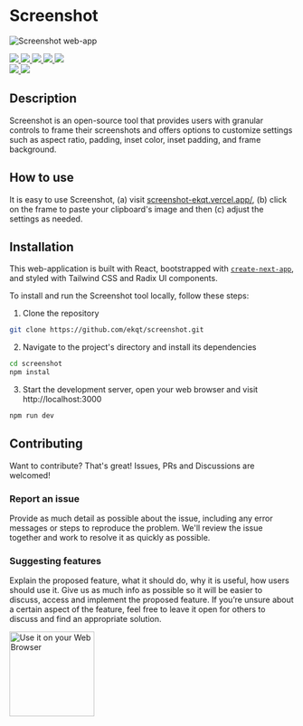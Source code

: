 # Screenshot

![Screenshot web-app](https://screenshot-ekqt.vercel.app/home.png "Screenshot")

<div>
<a href="https://github.com/ekqt/screenshot/stargazers" target="_blank">
  <img src="https://flat.badgen.net/github/stars/ekqt/screenshot" />
</a>
<a href="https://github.com/ekqt/screenshot/issues" target="_blank">
  <img src="https://flat.badgen.net/github/open-issues/ekqt/screenshot" />
</a>
<a href="https://github.com/ekqt/screenshot/pulls" target="_blank">
  <img src="https://flat.badgen.net/github/merged-prs/ekqt/screenshot" />
</a>
<a href="https://github.com/ekqt/screenshot/commits/main" target="_blank">
  <img src="https://flat.badgen.net/github/commits/ekqt/screenshot/main" />
</a>
<a href="https://github.com/ekqt/screenshot/commits/main" target="_blank">
  <img src="https://flat.badgen.net/github/last-commit/ekqt/screenshot/main" />
</a>
</div>

<div>
<a href="https://github.com/ekqt/screenshot">
  <img src="https://flat.badgen.net/badge/Built%20by/Open%20Source/red?icon=heart" />
</a>
<a href="https://github.com/ekqt/screenshot">
  <img src="https://flat.badgen.net/badge/Built%20with/TypeScript/blue?icon=GitHub" />
</a>
</div>

## Description

Screenshot is an open-source tool that provides users with granular controls to frame their screenshots and offers options to customize settings such as aspect ratio, padding, inset color, inset padding, and frame background.

## How to use

It is easy to use Screenshot, (a) visit [screenshot-ekqt.vercel.app/](https://screenshot-ekqt.vercel.app/), (b) click on the frame to paste your clipboard's image and then (c) adjust the settings as needed.

## Installation

This web-application is built with React, bootstrapped with [`create-next-app`](https://github.com/vercel/next.js/tree/canary/packages/create-next-app), and styled with Tailwind CSS and Radix UI components.

To install and run the Screenshot tool locally, follow these steps:

1. Clone the repository

```bash
git clone https://github.com/ekqt/screenshot.git
```

2. Navigate to the project's directory and install its dependencies

```bash
cd screenshot
npm instal
```

3. Start the development server, open your web browser and visit http://localhost:3000

```bash
npm run dev
```

## Contributing

Want to contribute? That's great! Issues, PRs and Discussions are welcomed!

### Report an issue

Provide as much detail as possible about the issue, including any error messages or steps to reproduce the problem. We'll review the issue together and work to resolve it as quickly as possible.

### Suggesting features

Explain the proposed feature, what it should do, why it is useful, how users should use it. Give us as much info as possible so it will be easier to discuss, access and implement the proposed feature. If you’re unsure about a certain aspect of the feature, feel free to leave it open for others to discuss and find an appropriate solution.

<img src="https://screenshot-ekqt.vercel.app/web-app-badge.png" alt="Use it on your Web Browser" width="150px" height="auto">

